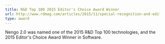 ```yaml
---
title: R&D Top 100 2015 Editor's Choice Award Winner
url: http://www.rdmag.com/articles/2015/11/special-recognition-and-editors-choice-awards-presented-2015-r-d-100-awards-banquet-las-vegas
type: award
---
```

Nengo 2.0 was named one of the 2015 R&D Top 100 technologies, and the 2015 Editor's Choice Award Winner in Software.
